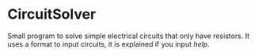 # CircuitSolver

Small program to solve simple electrical circuits that only have resistors.
It uses a format to input circuits, it is explained if you input *help*.